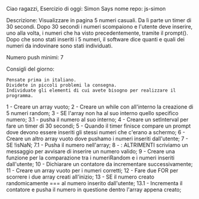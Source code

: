Ciao ragazzi,
Esercizio di oggi: Simon Says
nome repo: js-simon

Descrizione: Visualizzare in pagina 5 numeri casuali. Da lì parte un timer di 30 secondi. Dopo 30 secondi i numeri scompaiono e l'utente deve inserire, uno alla volta, i numeri che ha visto precedentemente, tramite il prompt(). Dopo che sono stati inseriti i 5 numeri, il software dice quanti e quali dei numeri da indovinare sono stati individuati.

Numero push minimi: 7

Consigli del giorno:

    Pensate prima in italiano.
    Dividete in piccoli problemi la consegna.
    Individuate gli elementi di cui avete bisogno per realizzare il programma.

<!-- SCOMPOSIZIONE PROBLEMA -->

1 - Creare un array vuoto;
2 - Creare un while con all'interno la creazione di 5 numeri random;
3 - SE l'array non ha al suo interno quello specifico numero;
    3.1 - pusha il numero al suo interno;
4 - Creare un setInterval per fare un timer di 30 secondi;
5 - Quando il timer finisce compare un prompt dove devono essere inseriti gli stessi numeri che c'erano a schermo;
6 - Creare un altro array vuoto dove pushamo i numeri inseriti dall'utente;
7 -  SE !isNaN; 
7.1 - Pusha il numero nell'array;
8 - : ALTRIMENTI scriviamo un messaggio per avvisare di inserire un numero valido;
9 - Creare una funzione per la comparazione tra i numeriRandom e i numeri inseriti dall'utente;
10 - Dichiarare un contatore da incrementare successivamente;
11 - Creare un array vuoto per i numeri corretti;
12 - Fare due FOR per scorrere i due array creati all'inizio;
13 - SE il numero creato randomicamente === al numero inserito dall'utente;
    13.1 - Incrementa il contatore e pusha il numero in questione dentro l'array appena creato;
